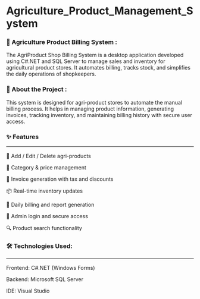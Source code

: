 
# Agriculture_Product_Management_System


### 🧾 Agriculture Product Billing System : 

The AgriProduct Shop Billing System is a desktop application developed using C#.NET and SQL Server to manage sales and inventory for agricultural product stores. It automates billing, tracks stock, and simplifies the daily operations of shopkeepers.

### 📖 About the Project : 

This system is designed for agri-product stores to automate the manual billing process. It helps in managing product information, generating invoices, tracking inventory, and maintaining billing history with secure user access.


### ✨ Features<hr>
🛒 Add / Edit / Delete agri-products

📂 Category & price management

🧾 Invoice generation with tax and discounts

📦 Real-time inventory updates

📅 Daily billing and report generation

🔐 Admin login and secure access

🔍 Product search functionality


### 🛠 Technologies Used:<hr>

Frontend: C#.NET (Windows Forms)

Backend: Microsoft SQL Server

IDE: Visual Studio
